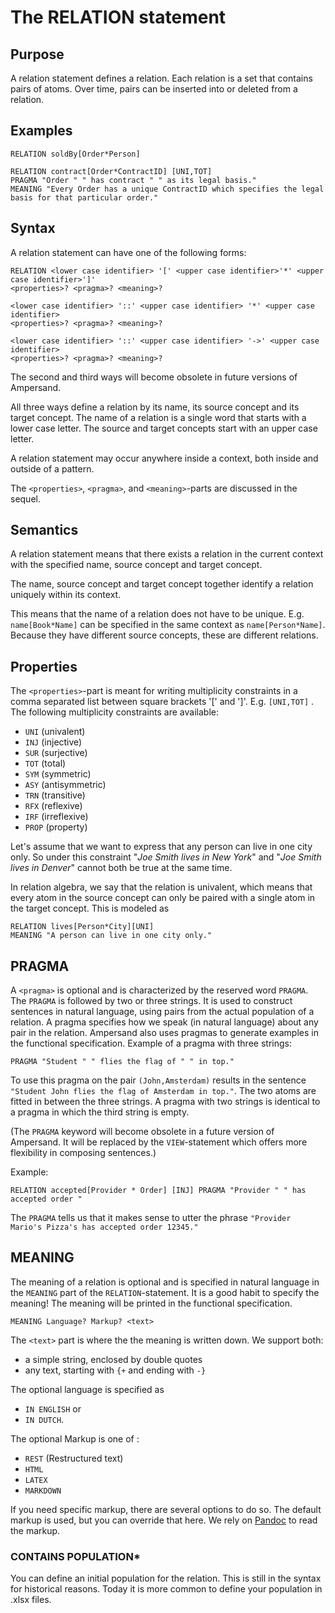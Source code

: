 # The RELATION statement

## Purpose
A relation statement defines a relation. Each relation is a set that contains pairs of atoms. Over time, pairs can be inserted into or deleted from a relation.

## Examples
```
RELATION soldBy[Order*Person]
```

```
RELATION contract[Order*ContractID] [UNI,TOT]
PRAGMA "Order " " has contract " " as its legal basis."
MEANING "Every Order has a unique ContractID which specifies the legal basis for that particular order."
```

## Syntax
A relation statement can have one of the following forms:

```
RELATION <lower case identifier> '[' <upper case identifier>'*' <upper case identifier>']'
<properties>? <pragma>? <meaning>?
```
  
```
<lower case identifier> '::' <upper case identifier> '*' <upper case identifier>
<properties>? <pragma>? <meaning>?
```
  
```
<lower case identifier> '::' <upper case identifier> '->' <upper case identifier>
<properties>? <pragma>? <meaning>?
```
The second and third ways will become obsolete in future versions of Ampersand.

All three ways define a relation by its name, its source concept and its target concept. The name of a relation is a single word that starts with a lower case letter. The source and target concepts start with an upper case letter.

A relation statement may occur anywhere inside a context, both inside and outside of a pattern.

The  `<properties>`,  `<pragma>`,  and  `<meaning>`-parts are discussed in the sequel.

## Semantics
A relation statement means that there exists a relation in the current context with the specified name, source concept and target concept.

The name, source concept and target concept together identify a relation uniquely within its context. 

This means that the name of a relation does not have to be unique. E.g. `name[Book*Name]` can be specified in the same context as `name[Person*Name]`. Because they have different source concepts, these are different relations.

## Properties
The `<properties>`-part is meant for writing multiplicity constraints in a comma separated list between square brackets '[' and ']'. E.g. `[UNI,TOT]`
. The following multiplicity constraints are available:
* `UNI` (univalent)
* `INJ` (injective)
* `SUR` (surjective)
* `TOT` (total)
* `SYM` (symmetric)
* `ASY` (antisymmetric)
* `TRN` (transitive)
* `RFX` (reflexive)
* `IRF` (irreflexive)
* `PROP` (property)

Let's assume that we want to express that any person can live in one city only. So under this constraint "*Joe Smith lives in New York*" and "*Joe Smith lives in Denver*" cannot both be true at the same time. 

In relation algebra, we say that the relation is univalent, which means that every atom in the source concept can only be paired with a single atom in the target concept. This is modeled as

    RELATION lives[Person*City][UNI]
    MEANING "A person can live in one city only."


## PRAGMA
A `<pragma>` is optional and is characterized by the reserved word `PRAGMA`. The `PRAGMA` is followed by two or three strings. It is used to construct sentences in natural language, using pairs from the actual population of a relation. A pragma specifies how we speak (in natural language) about any pair in the relation. Ampersand also uses pragmas to generate examples in the functional specification. Example of a pragma with three strings:
```
PRAGMA "Student " " flies the flag of " " in top."
```
To use this pragma on the pair `(John,Amsterdam)` results in the sentence `"Student John flies the flag of Amsterdam in top."`. The two atoms are fitted in between the three strings. A pragma with two strings is identical to a pragma in which the third string is empty.

(The `PRAGMA` keyword will become obsolete in a future version of Ampersand. It will be replaced by the `VIEW`-statement which offers more flexibility in composing sentences.)

Example:
```
RELATION accepted[Provider * Order] [INJ] PRAGMA "Provider " " has accepted order "
```
The `PRAGMA` tells us that it makes sense to utter the phrase `"Provider Mario's Pizza's has accepted order 12345."`

## MEANING
The meaning of a relation is optional and is specified in natural language in the `MEANING` part of the `RELATION`-statement. 
It is a good habit to specify the meaning! The meaning will be printed in the functional specification.
 
```
MEANING Language? Markup? <text>
```

The `<text>` part is where the the meaning is written down. We support both:
* a simple string, enclosed by double quotes
* any text, starting with `{+` and ending with `-}` 

The optional language is specified as 
* `IN ENGLISH` or 
* `IN DUTCH`.

The optional Markup is one of :
 * `REST` (Restructured text)
 * `HTML`
 * `LATEX` 
 * `MARKDOWN`

If you need specific markup, there are several options to do so. The default markup is used, but you can override that here. We rely on [Pandoc](http://pandoc.org/) to read the markup.

### CONTAINS POPULATION*
You can define an initial population for the relation. This is still in the syntax for historical reasons. Today it is more common to define your population in .xlsx files. 


